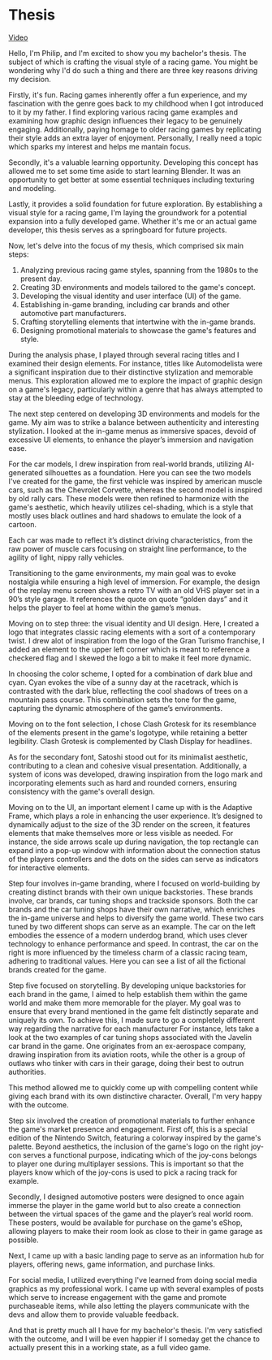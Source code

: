 # Thesis

[Video](english-for-designers/img/output.mp4)

Hello, I'm Philip, and I'm excited to show you my bachelor's thesis. The subject of which is crafting the visual style of a racing game. You might be wondering why I'd do such a thing and there are three key reasons driving my decision.

Firstly, it's fun. Racing games inherently offer a fun experience, and my fascination with the genre goes back to my childhood when I got introduced to it by my father. I find exploring various racing game examples and examining how graphic design influences their legacy to be genuinely engaging. Additionally, paying homage to older racing games by replicating their style adds an extra layer of enjoyment. Personally, I really need a topic which sparks my interest and helps me mantain focus.

Secondly, it's a valuable learning opportunity. Developing this concept has allowed me to set some time aside to start learning Blender. It was an opportunity to get better at some essential techniques including texturing and modeling. 

Lastly, it provides a solid foundation for future exploration. By establishing a visual style for a racing game, I'm laying the groundwork for a potential expansion into a fully developed game. Whether it's me or an actual game developer, this thesis serves as a springboard for future projects.

Now, let's delve into the focus of my thesis, which comprised six main steps:

1. Analyzing previous racing game styles, spanning from the 1980s to the present day.
2. Creating 3D environments and models tailored to the game's concept.
3. Developing the visual identity and user interface (UI) of the game.
4. Establishing in-game branding, including car brands and other automotive part manufacturers.
5. Crafting storytelling elements that intertwine with the in-game brands.
6. Designing promotional materials to showcase the game's features and style.

During the analysis phase, I played through several racing titles and I examined their design elements. For instance, titles like Automodelista were a significant inspiration due to their distinctive stylization and memorable menus. This exploration allowed me to explore the impact of graphic design on a game's legacy, particularly within a genre that has always attempted to stay at the bleeding edge of technology. 

The next step centered on developing 3D environments and models for the game. My aim was to strike a balance between authenticity and interesting stylization. I looked at the in-game menus as immersive spaces, devoid of excessive UI elements, to enhance the player’s immersion and navigation ease.

For the car models, I drew inspiration from real-world brands, utilizing AI-generated silhouettes as a foundation. Here you can see the two models I've created for the game, the first vehicle was inspired by american muscle cars, such as the Chevrolet Corvette, whereas the second model is inspired by old rally cars. These models were then refined to harmonize with the game's aesthetic, which heavily utilizes cel-shading, which is a style that mostly uses black outlines and hard shadows to emulate the look of a cartoon.

Each car was made to reflect it’s distinct driving characteristics, from the raw power of muscle cars focusing on straight line performance, to the agility of light, nippy rally vehicles.

Transitioning to the game environments, my main goal was to evoke nostalgia while ensuring a high level of immersion. For example, the design of the replay menu screen shows a retro TV with an old VHS player set in a 90’s style garage. It references the quote on quote “golden days” and it helps the player to feel at home within the game’s menus.

Moving on to step three: the visual identity and UI design. Here, I created a logo that integrates classic racing elements with a sort of a contemporary twist. I drew alot of inspiration from the logo of the Gran Turismo franchise, I added an element to the upper left corner which is meant to reference a checkered flag and I skewed the logo a bit to make it feel more dynamic.

In choosing the color scheme, I opted for a combination of dark blue and cyan. Cyan evokes the vibe of a sunny day at the racetrack, which is contrasted with the dark blue, reflecting the cool shadows of trees on a mountain pass course. This combination sets the tone for the game, capturing the dynamic atmosphere of the game’s environments.

Moving on to the font selection, I chose Clash Grotesk for its resemblance of the elements present in the game's logotype, while retaining a better legibility. Clash Grotesk is complemented by Clash Display for headlines.

As for the secondary font, Satoshi stood out for its minimalist aesthetic, contributing to a clean and cohesive visual presentation. Additionally, a system of icons was developed, drawing inspiration from the logo mark and incorporating elements such as hard and rounded corners, ensuring consistency with the game's overall design.

Moving on to the UI, an important element I came up with is the Adaptive Frame, which plays a role in enhancing the user experience. It’s designed to dynamically adjust to the size of the 3D render on the screen, it features elements that make themselves more or less visible as needed. For instance, the side arrows scale up during navigation, the top rectangle can expand into a pop-up window with information about the connection status of the players controllers and the dots on the sides can serve as indicators for interactive elements.

Step four involves in-game branding, where I focused on world-building by creating distinct brands with their own unique backstories. These brands involve, car brands, car tuning shops and trackside sponsors. Both the car brands and the car tuning shops have their own narrative, which enriches the in-game universe and helps to diversify the game world. These two cars tuned by two different shops can serve as an example. The car on the left embodies the essence of a modern underdog brand, which uses clever technology to enhance performance and speed. In contrast, the car on the right is more influenced by the timeless charm of a classic racing team, adhering to traditional values. Here you can see a list of all the fictional brands created for the game.

Step five focused on storytelling. By developing unique backstories for each brand in the game, I aimed to help establish them within the game world and make them more memorable for the player. My goal was to ensure that every brand mentioned in the game felt distinctly separate and uniquely its own. To achieve this, I made sure to go a completely different way regarding the narrative for each manufacturer For instance, lets take a look at the two examples of car tuning shops associated with the Javelin car brand in the game. One originates from an ex-aerospace company, drawing inspiration from its aviation roots, while the other is a group of outlaws who tinker with cars in their garage, doing their best to outrun authorities.

This method allowed me to quickly come up with compelling content while giving each brand with its own distinctive character. Overall, I'm very happy with the outcome.

Step six involved the creation of promotional materials to further enhance the game's market presence and engagement. First off, this is a special edition of the Nintendo Switch, featuring a colorway inspired by the game's palette. Beyond aesthetics, the inclusion of the game's logo on the right joy-con serves a functional purpose, indicating which of the joy-cons belongs to player one during multiplayer sessions. This is important so that the players know which of the joy-cons is used to pick a racing track for example.

Secondly, I designed automotive posters were designed to once again immerse the player in the game world but to also create a connection between the virtual spaces of the game and the player’s real world room. These posters, would be available for purchase on the game's eShop, allowing players to make their room look as close to their in game garage as possible.

Next, I came up with a basic landing page to serve as an information hub for players, offering news, game information, and purchase links. 

For social media, I utilized everything I've learned from doing social media graphics as my professional work. I came up with several examples of posts which serve to increase engagement with the game and promote purchaseable items, while also letting the players communicate with the devs and allow them to provide valuable feedback.

And that is pretty much all I have for my bachelor's thesis. I'm very satisfied with the outcome, and I will be even happier if I someday get the chance to actually present this in a working state, as a full video game.

